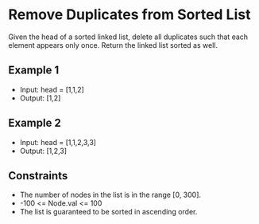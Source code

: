 # Remove Duplicates from Sorted List

Given the head of a sorted linked list, delete all duplicates such that each element appears only once. Return the linked list sorted as well.

## Example 1

- Input: head = [1,1,2]
- Output: [1,2]

## Example 2

- Input: head = [1,1,2,3,3]
- Output: [1,2,3]

## Constraints

- The number of nodes in the list is in the range [0, 300].
- -100 <= Node.val <= 100
- The list is guaranteed to be sorted in ascending order.
